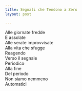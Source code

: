 ```yaml
---
title: Segnali che Tendono a Zero
layout: post

---
```


Alle giornate fredde    
E assolate    
Alle serate improvvisate   
Alla vita che sfugge    
Reagendo    
Verso il segnale  
Periodico  
Alla fine  
Del periodo  
Non siamo nemmeno  
Automatici  

